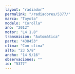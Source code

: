 ```yaml
---
layout: "radiador"
permalink: "/radiadores/5377/"
marca: "Toyota"
modelo: "Corolla"
ano: "2012"
motor: "L4 1.8"
transmision: "Automática"
parte: "438453"
clima: "Con clima"
alto: "23 5/8"
ancho: "14 9/16"
observaciones: ""
id: "5377"
---
```


